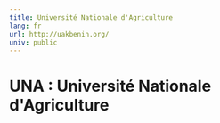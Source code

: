 ```yaml
---
title: Université Nationale d'Agriculture
lang: fr
url: http://uakbenin.org/
univ: public
---
```



# UNA  : Université Nationale d'Agriculture

